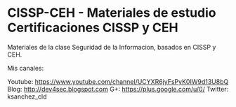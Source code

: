# CISSP-CEH   -  Materiales de estudio Certificaciones CISSP y CEH

Materiales de la clase Seguridad de la Informacion, basados en CISSP y CEH.

Mis canales:

Youtube: https://www.youtube.com/channel/UCYXR6jyFsPyK0IW9d13U8bQ 
Blog: http://dev4sec.blogspot.com 
G+: https://plus.google.com/u/0/ 
Twitter: ksanchez_cld
